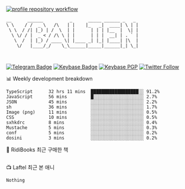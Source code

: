 [![profile repository workflow](https://github.com/vbalien/vbalien/actions/workflows/push.yml/badge.svg)](https://github.com/vbalien/vbalien/actions/workflows/push.yml)
```
__      ______          _      _____ ______ _   _ 
\ \    / /  _ \   /\   | |    |_   _|  ____| \ | |
 \ \  / /| |_) | /  \  | |      | | | |__  |  \| |
  \ \/ / |  _ < / /\ \ | |      | | |  __| | . ` |
   \  /  | |_) / ____ \| |____ _| |_| |____| |\  |
    \/   |____/_/    \_\______|_____|______|_| \_|
                                                  
                                                  
```
[![Telegram Badge](https://img.shields.io/badge/-Telegram-2CA5E0?logo=telegram)](https://t.me/vbalien)
[![Keybase Badge](https://img.shields.io/badge/-Keybase-33A0FF?logo=keybase&logoColor=white)](https://keybase.io/vbalien)
[![Keybase PGP](https://img.shields.io/keybase/pgp/vbalien)](http://sks.pod02.fleetstreetops.com/pks/lookup?search=0xE98CF73DE1E36F7D1B8A383AFD987F8DBE513071&fingerprint=on&op=index)
[![Twitter Follow](https://img.shields.io/twitter/follow/_elnyan)](https://twitter.com/_elnyan)

📊 Weekly development breakdown
```
TypeScript      32 hrs 11 mins  ██████████████████░░ 91.2%
JavaScript      56 mins         █░░░░░░░░░░░░░░░░░░░ 2.7%
JSON            45 mins         ░░░░░░░░░░░░░░░░░░░░ 2.2%
sh              36 mins         ░░░░░░░░░░░░░░░░░░░░ 1.7%
Image (png)     11 mins         ░░░░░░░░░░░░░░░░░░░░ 0.5%
CSS             10 mins         ░░░░░░░░░░░░░░░░░░░░ 0.5%
sxhkdrc         8 mins          ░░░░░░░░░░░░░░░░░░░░ 0.4%
Mustache        5 mins          ░░░░░░░░░░░░░░░░░░░░ 0.3%
conf            5 mins          ░░░░░░░░░░░░░░░░░░░░ 0.2%
dosini          3 mins          ░░░░░░░░░░░░░░░░░░░░ 0.2%
```
📖 RidiBooks 최근 구매한 책
```
```
📺 Laftel 최근 본 애니
```
Nothing
```
